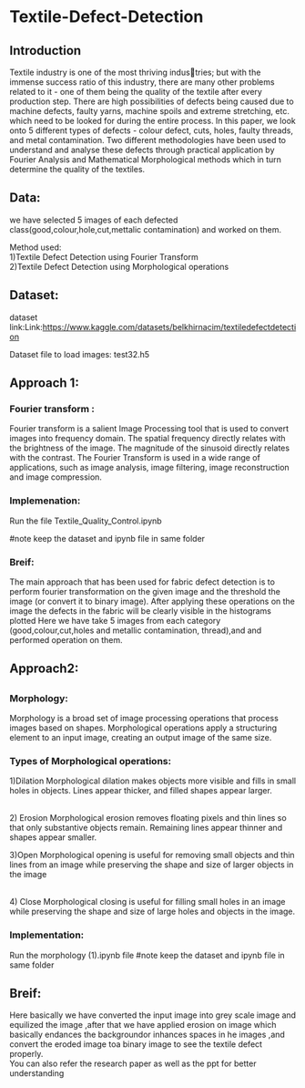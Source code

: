 # Textile-Defect-Detection
<h2>Introduction</h2>
Textile industry is one of the most thriving industries; but with the immense success ratio of this industry, there
are many other problems related to it - one of them being
the quality of the textile after every production step. There are
high possibilities of defects being caused due to machine defects,
faulty yarns, machine spoils and extreme stretching, etc. which
need to be looked for during the entire process. In this paper,
we look onto 5 different types of defects - colour defect, cuts,
holes, faulty threads, and metal contamination. Two different
methodologies have been used to understand and analyse these
defects through practical application by Fourier Analysis and
Mathematical Morphological methods which in turn determine
the quality of the textiles.


<h2>Data:</h2>

we have selected 5 images of each defected class(good,colour,hole,cut,mettalic contamination) and worked on them.

Method used:<br />
1)Textile Defect Detection using Fourier Transform<br />
2)Textile Defect Detection using Morphological operations

<h2>Dataset:</h2>

dataset link:Link:https://www.kaggle.com/datasets/belkhirnacim/textiledefectdetection

Dataset file to load images:
test32.h5



<h2>Approach 1:</h2>

<h3>Fourier transform :</h3>

Fourier transform is a salient Image Processing tool that is used to convert images into frequency domain. 
The spatial frequency directly relates with the brightness of the image. The magnitude of the sinusoid directly relates with the contrast.
The Fourier Transform is used in a wide range of applications, such as image analysis, image filtering, image reconstruction and image compression.


<h3>Implemenation:</h3>


Run the file Textile_Quality_Control.ipynb

#note keep the dataset and ipynb file in same folder

<h3>Breif:</h3>
The main approach that has been used for fabric defect detection is to perform fourier transformation on the given image and the threshold the image (or convert it to binary image).
After applying these operations on the image the defects in the fabric will be clearly visible in the histograms plotted
Here we have take 5 images from each category (good,colour,cut,holes and metallic contamination, thread),and and performed operation on them.


<h2>Approach2:<h2>


<h3>Morphology:</h3>

Morphology is a broad set of image processing operations that process images based on shapes. Morphological operations apply a structuring element to an input image, creating an output image of the same size.

<h3>Types of Morphological operations:</h3>

1)Dilation 
Morphological dilation makes objects more visible and fills in small holes in objects. Lines appear thicker, and filled shapes appear larger.

<br />2) Erosion
Morphological erosion removes floating pixels and thin lines so that only substantive objects remain. Remaining lines appear thinner and shapes appear smaller.

3)Open
Morphological opening is useful for removing small objects and thin lines from an image while preserving the shape and size of larger objects in the image

<br />4) Close
Morphological closing is useful for filling small holes in an image while preserving the shape and size of large holes and objects in the image.

<h3>Implementation:</h3>

Run the morphology (1).ipynb file
#note keep the dataset and ipynb file in same folder

<h2>Breif:</h2>

Here basically we have converted the input image into grey scale image and   equilized the image ,after that we have applied erosion on image which basically endances the backgroundor inhances spaces in he images ,and convert the eroded image toa binary image to see the textile defect properly.
<br />
You can also refer the research paper as well as the ppt for better understanding
